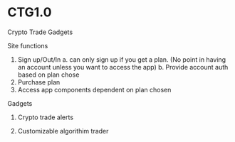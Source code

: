 # CTG1.0
Crypto Trade Gadgets

Site functions
1. Sign up/Out/In
    a. can only sign up if you get a plan. (No point in having an account unless you want to access the app)
    b. Provide account auth based on plan chose
2. Purchase plan
3. Access app components dependent on plan chosen

Gadgets
1. Crypto trade alerts

2. Customizable algorithim trader
